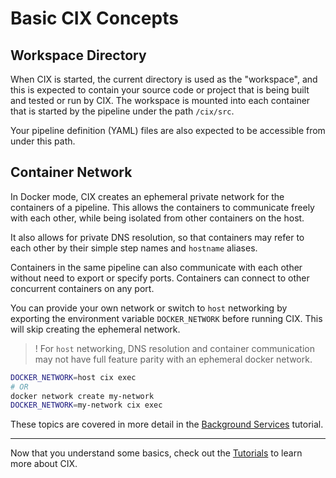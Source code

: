 # Basic CIX Concepts

## Workspace Directory

When CIX is started, the current directory is used as the "workspace", and this is expected to contain your source
code or project that is being built and tested or run by CIX. The workspace is mounted into each container that is
started by the pipeline under the path `/cix/src`.

Your pipeline definition (YAML) files are also expected to be accessible from under this path.

## Container Network

In Docker mode, CIX creates an ephemeral private network for the containers of a pipeline. This allows the containers to communicate
freely with each other, while being isolated from other containers on the host.

It also allows for private DNS resolution, so that containers may refer to each other by their simple step names and
`hostname` aliases.

Containers in the same pipeline can also communicate with each other without need to export or specify ports. Containers
can connect to other concurrent containers on any port.

You can provide your own network or switch to `host` networking by exporting the environment variable `DOCKER_NETWORK` before running CIX. This will skip creating the ephemeral network.

>! For `host` networking, DNS resolution and container communication may not have full feature parity with an ephemeral docker network.

```sh
DOCKER_NETWORK=host cix exec
# OR
docker network create my-network
DOCKER_NETWORK=my-network cix exec 
```

These topics are covered in more detail in the [Background Services](tutorials/background) tutorial.

---

Now that you understand some basics, check out the [Tutorials](tutorials/commands) to learn more about CIX.
